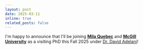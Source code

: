 ```yaml
---
layout: post
date: 2025-03-11
inline: true
related_posts: false
---
```


I'm happy to announce that I'll be joining [**Mila Quebec**](https://mila.quebec/en) and [**McGill University**](https://www.mcgill.ca/) as a visiting PhD this Fall 2025 under [Dr. David Adelani](https://dadelani.github.io/)!
